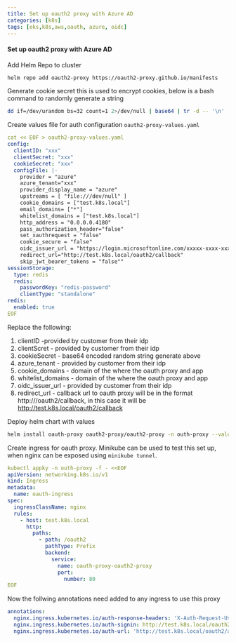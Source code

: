 ```yaml
---
title: Set up oauth2 proxy with Azure AD
categories: [k8s]
tags: [eks,k8s,aws,oauth, azure, oidc]
---
```


#### Set up oauth2 proxy with Azure AD

Add Helm Repo to cluster
```bash
helm repo add oauth2-proxy https://oauth2-proxy.github.io/manifests
```

Generate cookie secret this is used to encrypt cookies, below is a bash command to randomly generate a string
```bash
dd if=/dev/urandom bs=32 count=1 2>/dev/null | base64 | tr -d -- '\n' | tr -- '+/' '-_' ; echo
```

Create values file for auth configuration `oauth2-proxy-values.yaml`
```yaml
cat << EOF > oauth2-proxy-values.yaml 
config:
  clientID: "xxx"
  clientSecret: "xxx"
  cookieSecret: "xxx"
  configFile: |-
    provider = "azure"
    azure_tenant="xxx"
    provider_display_name = "azure"  
    upstreams = [ "file:///dev/null" ]
    cookie_domains = ["test.k8s.local"]
    email_domains= ["*"]
    whitelist_domains = ["test.k8s.local"]
    http_address = "0.0.0.0.4180"
    pass_authorization_header="false"
    set_xauthrequest = "false"
    cookie_secure = "false"
    oidc_issuer_url = "https://login.microsoftonline.com/xxxxx-xxxx-xxx/v2.0"
    redirect_url="http://test.k8s.local/oauth2/callback"
    skip_jwt_bearer_tokens = "false""
sessionStorage:
  type: redis
  redis:
    passwordKey: "redis-password"
    clientType: "standalone"
redis:
  enabled: true
EOF
```
Replace the following:
1. clientID -provided by customer from their idp
2. clientScret - provided by customer from their idp
3. cookieSecret - base64 encoded random string generate above
4. azure_tenant - provided by customer from their idp
5. cookie_domains - domain of the where the oauth proxy and app
6. whitelist_domains - domain of the where the oauth proxy and app
7. oidc_issuer_url -  provided by customer from their idp
8. redirect_url - callback url to oauth proxy will be in the format http://<domain>/oauth2/callback, in this case it will be http://test.k8s.local/oauth2/callback

Deploy helm chart with values 
```bash 
helm install oauth-proxy oauth2-proxy/oauth2-proxy -n outh-proxy --values oauth2-proxy-values.yaml 
```



Create ingress for oauth proxy. Minikube can be used to test this set up, when nginx can be exposed using `minikube tunnel`.
```yaml
kubectl appky -n outh-proxy -f - <<EOF
apiVersion: networking.k8s.io/v1
kind: Ingress
metadata:
  name: oauth-ingress
spec:
  ingressClassName: nginx
  rules:
    - host: test.k8s.local
      http:
        paths:
          - path: /oauth2
            pathType: Prefix
            backend:
              service:
                name: oauth-proxy-oauth2-proxy
                port:
                  number: 80
EOF
```


Now the follwing annotations need added to any ingress to use this proxy
```yaml
annotations:
  nginx.ingress.kubernetes.io/auth-response-headers: 'X-Auth-Request-User,X-Auth-Request-Email'
  nginx.ingress.kubernetes.io/auth-signin: http://test.k8s.local/oauth2/start?rd=https://$host$request_uri
  nginx.ingress.kubernetes.io/auth-url: 'http://test.k8s.local/oauth2/auth'
```